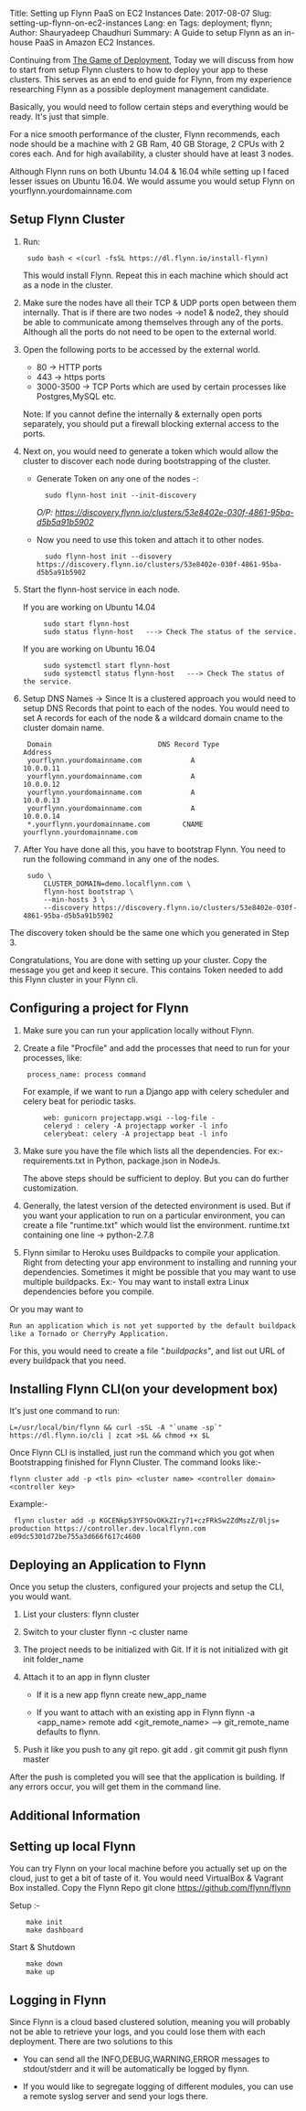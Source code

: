 Title: Setting up Flynn PaaS on EC2 Instances
Date: 2017-08-07
Slug: setting-up-flynn-on-ec2-instances
Lang: en
Tags: deployment; flynn;
Author: Shauryadeep Chaudhuri
Summary: A Guide to setup Flynn as an in-house PaaS in Amazon EC2 Instances.

Continuing from [The Game of Deployment](https://blog.xoxzo.com/2017/07/26/the-game-of-deployment/), Today we will discuss from how to start from setup Flynn clusters to how to deploy your app to these clusters. This serves as an end to end guide for Flynn, from my experience researching Flynn as a possible deployment management candidate.

Basically, you would need to follow certain steps and everything would be ready. It's just that simple.

For a nice smooth performance of the cluster, Flynn recommends, each node should be a machine with 2 GB Ram, 40 GB Storage, 2 CPUs with 2 cores each.
And for high availability, a cluster should have at least 3 nodes.

Although Flynn runs on both Ubuntu 14.04 & 16.04 while setting up I faced lesser issues on Ubuntu 16.04.
We would assume you would setup Flynn on yourflynn.yourdomainname.com

Setup Flynn Cluster
------------------

1. Run:
		
		sudo bash < <(curl -fsSL https://dl.flynn.io/install-flynn)	

	This would install Flynn. Repeat this in each machine which should act as a node in the cluster.

2. Make sure the nodes have all their TCP & UDP ports open between them internally.
	That is if there are two nodes -> node1 & node2, they should be able to communicate among themselves through any of the ports.
	Although all the ports do not need to be open to the external world.

3. Open the following ports to be accessed by the external world.

	* 80 -> HTTP ports
	* 443 -> https ports
	* 3000-3500 -> TCP Ports which are used by certain processes like Postgres,MySQL  etc.

	Note: If you cannot define the internally & externally open ports separately, you should put a firewall blocking external access to the ports.

4. Next on, you would need to generate a token which would allow the cluster to discover each node during bootstrapping of the cluster.
	
	* Generate Token on any one of the nodes -: 
		
			sudo flynn-host init --init-discovery
		*O/P: https://discovery.flynn.io/clusters/53e8402e-030f-4861-95ba-d5b5a91b5902*
	
	* Now you need to use this token and attach it to other nodes.
		
			sudo flynn-host init --disovery https://discovery.flynn.io/clusters/53e8402e-030f-4861-95ba-d5b5a91b5902
	
5. Start the flynn-host service in each node.

	If you are working on Ubuntu 14.04

			sudo start flynn-host
			sudo status flynn-host   ---> Check The status of the service.

	If you are working on Ubuntu 16.04

			sudo systemctl start flynn-host
			sudo systemctl status flynn-host   ---> Check The status of the service.

6. Setup DNS Names -> Since It is a clustered approach you would need to setup DNS Records that point to each of the nodes.
You would need to set A records for each of the node & a wildcard domain cname to the cluster domain name.

		Domain 							DNS Record Type						Address
		yourflynn.yourdomainname.com 			A						10.0.0.11
		yourflynn.yourdomainname.com 			A						10.0.0.12
		yourflynn.yourdomainname.com 			A						10.0.0.13
		yourflynn.yourdomainname.com 			A						10.0.0.14
		*.yourflynn.yourdomainname.com 		  CNAME					yourflynn.yourdomainname.com
		
7. After You have done all this, you have to bootstrap Flynn. You need to run the following command in any one of the nodes.

        sudo \
            CLUSTER_DOMAIN=demo.localflynn.com \
            flynn-host bootstrap \
            --min-hosts 3 \
            --discovery https://discovery.flynn.io/clusters/53e8402e-030f-4861-95ba-d5b5a91b5902

	
The discovery token should be the same one which you generated in Step 3.


Congratulations, You are done with setting up your cluster. Copy the message you get and keep it secure. This contains Token needed to add this Flynn cluster in your Flynn cli.


Configuring a project for Flynn
--------------------------------

1. Make sure you can run your application locally without Flynn.
2. Create a file "Procfile" and add the processes that need to run for your processes, like:
	
		process_name: process command

	For example, if we want to run a Django app with celery scheduler and celery beat for periodic tasks.

			web: gunicorn projectapp.wsgi --log-file -
			celeryd : celery -A projectapp worker -l info
			celerybeat: celery -A projectapp beat -l info
	
	
3. Make sure you have the file which lists all the dependencies. For ex:- requirements.txt in Python, package.json in NodeJs.

	The above steps should be sufficient to deploy. But you can do further customization.

4.  Generally, the latest version of the detected environment is used. But if you want your application to run on a particular environment, you can create a file "runtime.txt" which would list the environment. runtime.txt containing one line -> python-2.7.8

5. Flynn similar to Heroku uses Buildpacks to compile your application. Right from detecting your app environment to installing and running your dependencies.
Sometimes it might be possible that you may want to use multiple buildpacks. 
Ex:-
	You may want to install extra Linux dependencies before you compile.

Or you may want to

	Run an application which is not yet supported by the default buildpack like a Tornado or CherryPy Application.

For this, you would need to create a file *".buildpacks"*, and list out URL of every buildpack that you need.


Installing Flynn CLI(on your development box)
---------------------
It's just one command to run:

	L=/usr/local/bin/flynn && curl -sSL -A "`uname -sp`" https://dl.flynn.io/cli | zcat >$L && chmod +x $L

Once Flynn CLI is installed, just run the command which you got when Bootstrapping finished for Flynn Cluster.
The command looks like:-

    flynn cluster add -p <tls pin> <cluster name> <controller domain> <controller key>

Example:-

     flynn cluster add -p KGCENkp53YF5OvOKkZIry71+czFRkSw2ZdMszZ/0ljs= production https://controller.dev.localflynn.com e09dc5301d72be755a3d666f617c4600


Deploying an Application to Flynn
----------------------------------
Once you setup the clusters, configured your projects and setup the CLI, you would want.

1. List your clusters:
	flynn cluster
	
2. Switch to your cluster
	flynn -c cluster name
	
3. The project needs to be initialized with Git. If it is not initialized with git init folder_name

4. Attach it to an app in flynn cluster

    * If it is a new app
        flynn create new_app_name

    * If you want to attach with an existing app in Flynn
        flynn -a <app_name> remote add <git_remote_name>  --> git_remote_name defaults to flynn.
	
5. Push it like you push to any git repo.
	git add .
	git commit
	git push flynn master
	
After the push is completed you will see that the application is building. If any errors occur, you will get them in the command line.


Additional Information
-----------------------

Setting up local Flynn
-----------------
You can try Flynn on your local machine before you actually set up on the cloud, just to get a bit of taste of it. 
You would need VirtualBox & Vagrant Box installed.
Copy the Flynn Repo
	git clone https://github.com/flynn/flynn

Setup :-

		make init
		make dashboard

Start & Shutdown

		make down
		make up

Logging in Flynn
----------------
Since Flynn is a cloud based clustered solution, meaning you will probably not be able to retrieve your logs, and you could lose them with each deployment.
There are two solutions to this

* You can send all the INFO,DEBUG,WARNING,ERROR messages to stdout/stderr and it will be automatically be logged by  flynn.

* If you would like to segregate logging of different modules, you can use a remote syslog server and send your logs there.

